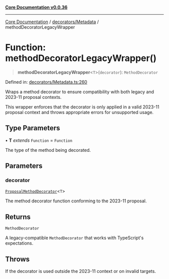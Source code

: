 [**Core Documentation v0.0.36**](../../../README.md)

***

[Core Documentation](../../../modules.md) / [decorators/Metadata](../README.md) / methodDecoratorLegacyWrapper

# Function: methodDecoratorLegacyWrapper()

> **methodDecoratorLegacyWrapper**\<`T`\>(`decorator`): `MethodDecorator`

Defined in: [decorators/Metadata.ts:260](https://github.com/stonemjs/core/blob/9f959fbf0878444ad50749e09c8b1ee612a83d71/src/decorators/Metadata.ts#L260)

Wraps a method decorator to ensure compatibility with both legacy and 2023-11 proposal contexts.

This wrapper enforces that the decorator is only applied in a valid 2023-11 proposal context
and throws appropriate errors for unsupported usage.

## Type Parameters

• **T** *extends* `Function` = `Function`

The type of the method being decorated.

## Parameters

### decorator

[`ProposalMethodDecorator`](../../../declarations/type-aliases/ProposalMethodDecorator.md)\<`T`\>

The method decorator function conforming to the 2023-11 proposal.

## Returns

`MethodDecorator`

A legacy-compatible `MethodDecorator` that works with TypeScript's expectations.

## Throws

If the decorator is used outside the 2023-11 context or on invalid targets.
